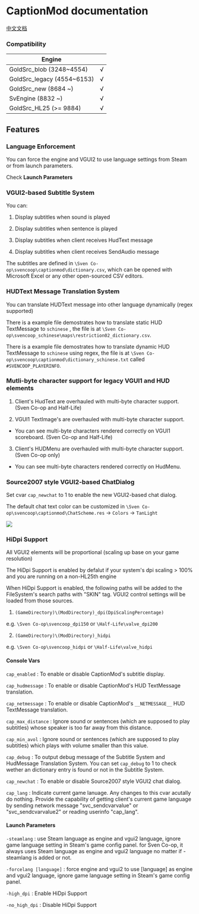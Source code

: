 # CaptionMod documentation

[中文文档](/docs/CaptionModCN.md)

### Compatibility

|        Engine               |      |
|        ----                 | ---- |
| GoldSrc_blob   (3248~4554)  | √    |
| GoldSrc_legacy (4554~6153)  | √    |
| GoldSrc_new    (8684 ~)     | √    |
| SvEngine       (8832 ~)     | √    |
| GoldSrc_HL25   (>= 9884)    | √    |

## Features

### Language Enforcement

You can force the engine and VGUI2 to use language settings from Steam or from launch parameters.

Check **Launch Parameters**

### VGUI2-based Subtitle System

You can:

1. Display subtitles when sound is played

2. Display subtitles when sentence is played

3. Display subtitles when client receives HudText message

4. Display subtitles when client receives SendAudio message

The subtitles are defined in `\Sven Co-op\svencoop\captionmod\dictionary.csv`, which can be opened with Microsoft Excel or any other open-sourced CSV editors.

### HUDText Message Translation System

You can translate HUDText message into other language dynamically (regex supported)

There is a example file demostrates how to translate static HUD TextMessage to `schinese` , the file is at  `\Sven Co-op\svencoop_schinese\maps\restriction02_dictionary.csv`.

There is a example file demostrates how to translate dynamic HUD TextMessage to `schinese` using regex, the file is at `\Sven Co-op\svencoop\captionmod\dictionary_schinese.txt` called `#SVENCOOP_PLAYERINFO`.

### Mutli-byte character support for legacy VGUI1 and HUD elements

1. Client's HudText are overhauled with multi-byte character support. (Sven Co-op and Half-Life)

2. VGUI1 TextImage's are overhauled with multi-byte character support.

* You can see multi-byte characters rendered correctly on VGUI1 scoreboard. (Sven Co-op and Half-Life)

3. Client's HUDMenu are overhauled with multi-byte character support. (Sven Co-op only)

* You can see multi-byte characters rendered correctly on HudMenu.

### Source2007 style VGUI2-based ChatDialog

Set cvar `cap_newchat` to 1 to enable the new VGUI2-based chat dialog.

The default chat text color can be customized in `\Sven Co-op\svencoop\captionmod\ChatScheme.res` -> `Colors` -> `TanLight`

![](/img/1.png)

### HiDpi Support

All VGUI2 elements will be proportional (scaling up base on your game resolution)

The HiDpi Support is enabled by defalut if your system's dpi scaling > 100% and you are running on a non-HL25th engine

When HiDpi Support is enabled, the following paths will be added to the FileSystem's search paths with "SKIN" tag. VGUI2 control settings will be loaded from those sources.

1. `(GameDirectory)\(ModDirectory)_dpi(DpiScalingPercentage)`

e.g. `\Sven Co-op\svencoop_dpi150` or `\Half-Life\valve_dpi200`

2. `(GameDirectory)\(ModDirectory)_hidpi`

e.g. `\Sven Co-op\svencoop_hidpi` or `\Half-Life\valve_hidpi`

#### Console Vars

`cap_enabled` : To enable or disable CaptionMod's subtitle display.

`cap_hudmessage` : To enable or disable CaptionMod's HUD TextMessage translation.

`cap_netmessage` : To enable or disable CaptionMod's `__NETMESSAGE__` HUD TextMessage translation.

`cap_max_distance` : Ignore sound or sentences (which are supposed to play subtitles) whose speaker is too far away from this distance.

`cap_min_avol` : Ignore sound or sentences (which are supposed to play subtitles) which plays with volume smaller than this value.

`cap_debug` : To output debug message of the Subtitle System and HudMessage Translation System. You can set `cap_debug` to 1 to check wether an dictionary entry is found or not in the Subtitle System.

`cap_newchat` : To enable or disable Source2007 style VGUI2 chat dialog.

`cap_lang` : Indicate current game lanuage. Any changes to this cvar acutally do nothing. Provide the capability of getting client's current game language by sending network message "svc_sendcvarvalue" or "svc_sendcvarvalue2" or reading userinfo "cap_lang".

#### Launch Parameters

`-steamlang` : use Steam language as engine and vgui2 language, ignore game language setting in Steam's game config panel. for Sven Co-op, it always uses Steam language as engine and vgui2 language no matter if -steamlang is added or not.

`-forcelang [language]` : force engine and vgui2 to use [language] as engine and vgui2 language, ignore game language setting in Steam's game config panel.

`-high_dpi` : Enable HiDpi Support

`-no_high_dpi` : Disable HiDpi Support